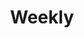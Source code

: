 ---
title: "Weekly"
layout: category
permalink: /categories/weekly/
author_profile: true
taxonomy: Weekly
sidebar:
  nav: "categories"
---